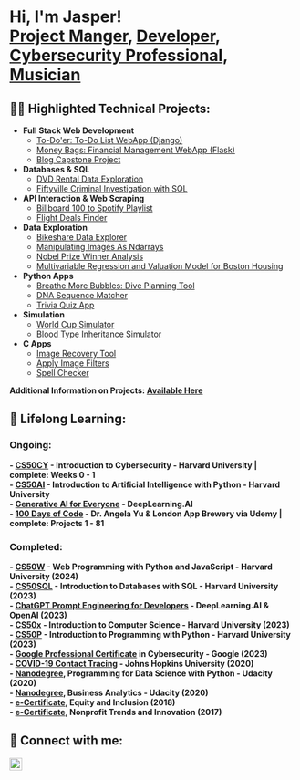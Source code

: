 <h1>Hi, I'm Jasper! <br>
<a href="https://www.linkedin.com/in/jasperdavis/">Project Manger</a>, <a href="https://github.com/jasperadavis#-highlighted-technical-projects">Developer</a>, <a href="https://github.com/JasperADavis/CybersecurityPortfolio/">Cybersecurity Professional</a>, <a href="https://www.instagram.com/j.m.jammin/">Musician</a>
</h1>

<h2>👨‍💻 Highlighted Technical Projects:</h2>

- <b>Full Stack Web Development</b>
  - <a href='https://github.com/JasperADavis/todo-app'>To-Do'er: To-Do List WebApp (Django)</a>
  - <a href='https://github.com/JasperADavis/money-bags-financial-management'>Money Bags: Financial Management WebApp (Flask)</a>
  - <a href='https://github.com/JasperADavis/jasper-blog-project'>Blog Capstone Project</a>
- <b>Databases & SQL</b>
  - <a href='https://github.com/JasperADavis/dvd-rental-db-advanced-sql-project'>DVD Rental Data Exploration</a>
  - <a href='https://github.com/JasperADavis/fiftyville-SQL-criminal-investigation'>Fiftyville Criminal Investigation with SQL</a>
- <b>API Interaction & Web Scraping</b>
  - <a href='https://github.com/JasperADavis/billboard-100-to-Spotify-playlist/tree/main'>Billboard 100 to Spotify Playlist</a>
  - <a href='https://github.com/JasperADavis/flight-deals-finder'>Flight Deals Finder</a>
- <b>Data Exploration</b>
  - <a href='https://github.com/JasperADavis/bikeshare-data-explorer'>Bikeshare Data Explorer</a>
  - <a href='https://drive.google.com/file/d/1HeSQCWMSrNmeO33q7fMX_aI4Z5cc9r1s/view?usp=sharing'>Manipulating Images As Ndarrays</a>
  - <a href='https://drive.google.com/file/d/1I2nuecryF-mC1f2LmGgJOooIRhTagAkd/view?usp=sharing'>Nobel Prize Winner Analysis</a>
  - <a href='https://drive.google.com/file/d/1tQulW0MaJp-SWdPGwP6OgzNr7TXhzH3e/view?usp=sharing'>Multivariable Regression and Valuation Model for Boston Housing</a>
- <b>Python Apps</b>
  - <a href='https://github.com/JasperADavis/breathe-more-bubbles-diving-calculator'>Breathe More Bubbles: Dive Planning Tool</a>
  - <a href='https://github.com/JasperADavis/DNA-sequence-matcher'>DNA Sequence Matcher</a>
  - <a href='https://github.com/JasperADavis/trivia-quiz-app/'>Trivia Quiz App</a>
- <b>Simulation</b>
  - <a href='https://github.com/JasperADavis/world-cup-tournament-simulator'>World Cup Simulator</a>
  - <a href='https://github.com/JasperADavis/blood-type-inheritance-simulator'>Blood Type Inheritance Simulator</a>
- <b>C Apps</b>
  - <a href='https://github.com/JasperADavis/recover-image-recovery-tool'>Image Recovery Tool</a>
  - <a href='https://github.com/JasperADavis/filter-image-filtering'>Apply Image Filters</a>
  - <a href='https://github.com/JasperADavis/speller-text-spell-checker'>Spell Checker</a>

<strong>Additional Information on Projects: <a href="https://github.com/JasperADavis/tech-portfolio/">Available Here</a><strong>

<h2>🌱 Lifelong Learning: </h2>

<h3>Ongoing:</h3>
- <a href="https://cs50.harvard.edu/cybersecurity/">CS50CY</a> - Introduction to Cybersecurity - Harvard University | complete: Weeks 0 - 1 <br>
- <a href="https://cs50.harvard.edu/ai/">CS50AI</a> - Introduction to Artificial Intelligence with Python - Harvard University <br>
- <a href="https://www.coursera.org/learn/generative-ai-for-everyone"> Generative AI for Everyone</a> - DeepLearning.AI <br>
- <a href="https://www.udemy.com/course/100-days-of-code/">100 Days of Code</a> - Dr. Angela Yu & London App Brewery via Udemy | complete: Projects 1 - 81 <br>

<h3>Completed:</h3>
- <a href="https://certificates.cs50.io/830909d3-4f7e-40af-bad5-e9de2eea634a.pdf?size=letter">CS50W</a> - Web Programming with Python and JavaScript - Harvard University (2024) <br>
- <a href="https://certificates.cs50.io/51d8992b-e9c5-4f17-b5bc-ec6244dc09a9.pdf?size=letter">CS50SQL</a> - Introduction to Databases with SQL - Harvard University (2023) <br>
- <a href="https://www.deeplearning.ai/short-courses/chatgpt-prompt-engineering-for-developers/">ChatGPT Prompt Engineering for Developers</a> - DeepLearning.AI & OpenAI (2023) <br>
- <a href="https://certificates.cs50.io/35c32c8d-688e-492b-a941-5794519d50b9.pdf?size=letter">CS50x</a> - Introduction to Computer Science - Harvard University (2023) <br>
- <a href="https://certificates.cs50.io/a0701292-6229-491b-89a7-39bd563faacd.png?size=letter">CS50P</a> - Introduction to Programming with Python - Harvard University (2023) <br>
- <a href="https://www.credly.com/badges/11d9708a-eb32-48bb-b0e0-28b72ca20620/linked_in_profile">Google Professional Certificate</a> in Cybersecurity - Google (2023) <br>
- <a href="https://coursera.org/share/d1f9fb813a30add97bf13e150dfb8170">COVID-19 Contact Tracing</a> - Johns Hopkins University (2020) <br>
- <a href="https://graduation.udacity.com/confirm/GMHMNWG6">Nanodegree</a>, Programming for Data Science with Python - Udacity (2020) <br>
- <a href="https://graduation.udacity.com/confirm/46RGGRCL">Nanodegree</a>, Business Analytics - Udacity (2020) <br>
- <a href="https://www.credly.com/badges/d6bac562-ad28-4995-b2c3-08133fbda910">e-Certificate</a>,  Equity and Inclusion (2018) <br>
- <a href="https://www.credly.com/badges/5360d41f-3fe3-42c3-9cf2-a2a8918b3d71/linked_in_profile">e-Certificate</a>,  Nonprofit Trends and Innovation (2017) <br>

<h2>🤳 Connect with me:</h2>

[<img align="left" alt="JasperDavis | LinkedIn" width="22px" src="https://cdn.jsdelivr.net/npm/simple-icons@v3/icons/linkedin.svg" />][linkedin]

[linkedin]: https://linkedin.com/in/jasperdavis
